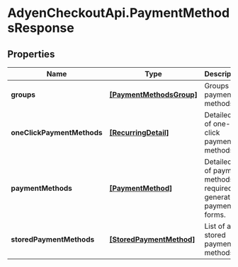 # AdyenCheckoutApi.PaymentMethodsResponse

## Properties

Name | Type | Description | Notes
------------ | ------------- | ------------- | -------------
**groups** | [**[PaymentMethodsGroup]**](PaymentMethodsGroup.md) | Groups of payment methods. | [optional] 
**oneClickPaymentMethods** | [**[RecurringDetail]**](RecurringDetail.md) | Detailed list of one-click payment methods. | [optional] 
**paymentMethods** | [**[PaymentMethod]**](PaymentMethod.md) | Detailed list of payment methods required to generate payment forms. | [optional] 
**storedPaymentMethods** | [**[StoredPaymentMethod]**](StoredPaymentMethod.md) | List of all stored payment methods. | [optional] 


